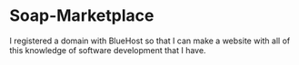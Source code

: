 # Soap-Marketplace
I registered a domain with BlueHost so that I can make a website with all of this knowledge of software development that I have.
